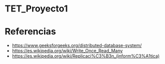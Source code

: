 # TET_Proyecto1

# Referencias
- https://www.geeksforgeeks.org/distributed-database-system/
- https://es.wikipedia.org/wiki/Write_Once_Read_Many
- https://es.wikipedia.org/wiki/Replicaci%C3%B3n_(inform%C3%A1tica)
